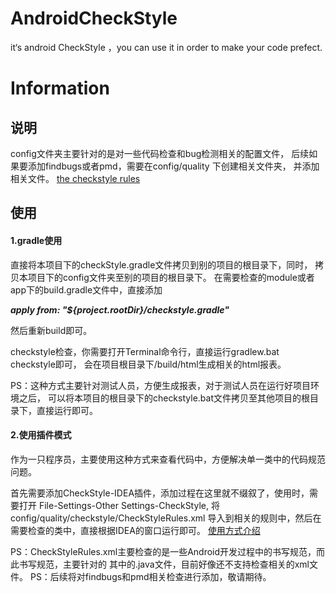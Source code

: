 # AndroidCheckStyle
it‘s android CheckStyle ，you  can use it in order to make your code prefect.

# Information

## 说明

config文件夹主要针对的是对一些代码检查和bug检测相关的配置文件，
后续如果要添加findbugs或者pmd，需要在config/quality 下创建相关文件夹，
并添加相关文件。
[the checkstyle rules](http://checkstyle.sourceforge.net/ )

## 使用

#### 1.gradle使用
直接将本项目下的checkStyle.gradle文件拷贝到别的项目的根目录下，同时，
拷贝本项目下的config文件夹至别的项目的根目录下。
在需要检查的module或者app下的build.gradle文件中，直接添加

***apply from: "${project.rootDir}/checkstyle.gradle"***

然后重新build即可。

checkstyle检查，你需要打开Terminal命令行，直接运行gradlew.bat checkstyle即可，
会在项目根目录下/build/html生成相关的html报表。

PS：这种方式主要针对测试人员，方便生成报表，对于测试人员在运行好项目环境之后，
可以将本项目的根目录下的checkstyle.bat文件拷贝至其他项目的根目录下，直接运行即可。

#### 2.使用插件模式

作为一只程序员，主要使用这种方式来查看代码中，方便解决单一类中的代码规范问题。

首先需要添加CheckStyle-IDEA插件，添加过程在这里就不缀叙了，使用时，需要打开
File-Settings-Other Settings-CheckStyle, 将config/quality/checkstyle/CheckStyleRules.xml
导入到相关的规则中，然后在需要检查的类中，直接根据IDEA的窗口运行即可。
[使用方式介绍](https://www.jianshu.com/p/9640f9c6dbf7)

PS：CheckStyleRules.xml主要检查的是一些Android开发过程中的书写规范，而此书写规范，主要针对的
其中的.java文件，目前好像还不支持检查相关的xml文件。
PS：后续将对findbugs和pmd相关检查进行添加，敬请期待。

